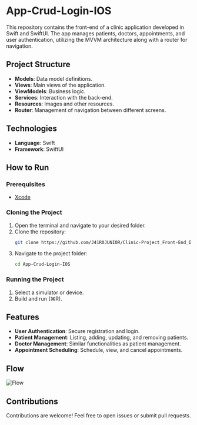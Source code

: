 # App-Crud-Login-IOS

This repository contains the front-end of a clinic application developed in Swift and SwiftUI. The app manages patients, doctors, appointments, and user authentication, utilizing the MVVM architecture along with a router for navigation.

## Project Structure

- **Models**: Data model definitions.
- **Views**: Main views of the application.
- **ViewModels**: Business logic.
- **Services**: Interaction with the back-end.
- **Resources**: Images and other resources.
- **Router**: Management of navigation between different screens.

## Technologies

- **Language**: Swift
- **Framework**: SwiftUI

## How to Run

### Prerequisites

- [Xcode](https://developer.apple.com/xcode/)

### Cloning the Project

1. Open the terminal and navigate to your desired folder.
2. Clone the repository:
   ```bash
   git clone https://github.com/J41R0JUNIOR/Clinic-Project_Front-End_IOS.git
   ```
3. Navigate to the project folder:
   ```bash
   cd App-Crud-Login-IOS
   ```

### Running the Project

1. Select a simulator or device.
2. Build and run (⌘R).

## Features

- **User Authentication**: Secure registration and login.
- **Patient Management**: Listing, adding, updating, and removing patients.
- **Doctor Management**: Similar functionalities as patient management.
- **Appointment Scheduling**: Schedule, view, and cancel appointments.

## Flow
![Flow](https://raw.githubusercontent.com/J41R0JUNIOR/Clinic-Project_Front-End_IOS/bringing-to-vip/Flow.png)



## Contributions

Contributions are welcome! Feel free to open issues or submit pull requests.
